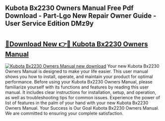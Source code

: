 ## Kubota Bx2230 Owners Manual Free Pdf Download - Part-Lgo New Repair Owner Guide - User Service Edition DMz9y

# <h2><a href="http://bc90324.oget.top/?id=Kubota+Bx2230+Owners+Manual">🔗Download New 👉🔴 Kubota Bx2230 Owners Manual</a></h2>

[![Kubota Bx2230 Owners Manual new download](https://i.imgur.com/5g1atiW.png)](http://bc90324.oget.top/?id=Kubota+Bx2230+Owners+Manual)
Your new Kubota Bx2230 Owners Manual is designed to make your life easier. This user manual shows you how to install, operate, and maintain your product for optimal performance. Before using your Kubota Bx2230 Owners Manual, please familiarize yourself with its functions and features by reading this user manual. It includes clear instructions for installation, setup, and operation, as well as troubleshooting tips for common issues. Experience the power of list of features in the palm of your hand with your new Kubota Bx2230 Owners Manual. Your Success is Our Goal Kubota Bx2230 Owners Manual. We are committed to ensuring your complete satisfaction.
